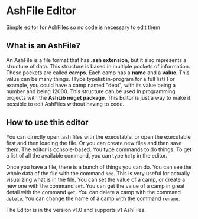 # AshFile Editor
Simple editor for AshFiles so no code is necessary to edit them

## What is an AshFile?
An AshFile is a file format that has **.ash extension**, but it also represents a structure of data.
This structure is based in multiple pockets of information. These pockets are called **camps**.
Each camp has a **name** and a **value**. This value can be many things. (Type typelist in-program for a full list)
For example, you could have a camp named "debt", with its value being a number and being 12000.
This structure can be used in programming projects with the **AshLib nuget package**.
This Editor is just a way to make it possible to edit AshFiles without having to code.

## How to use this editor
You can directly open .ash files with the executable, or open the executable first and then loading the file. Or you can create new files and then save them.
The editor is console-based. You type commands to do things.
To get a list of all the available command, you can type `help` in the editor.

Once you have a file, there is a bunch of things you can do.
You can see the whole data of the file with the command `see`. This is very useful for actually visualizing what is in the file.
You can set the value of a camp, or create a new one with the command `set`.
You can get the value of a camp in great detail with the command `get`.
You can delete a camp with the command `delete`.
You can change the name of a camp with the command `rename`.

The Editor is in the version v1.0 and supports v1 AshFiles.